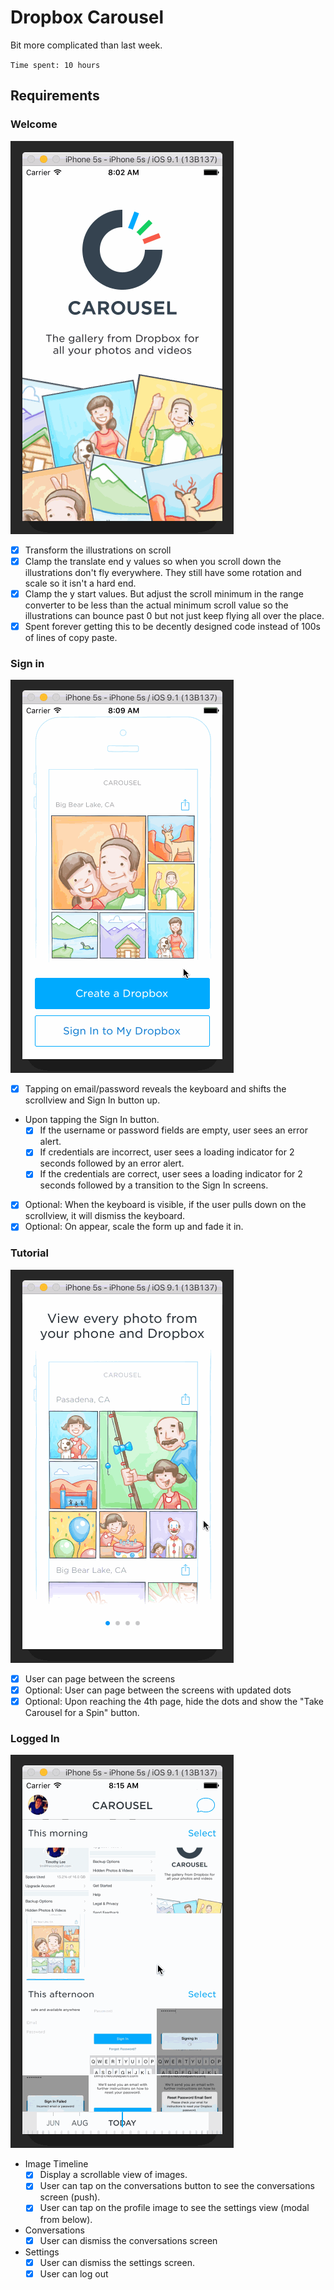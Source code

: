 # Dropbox Carousel

Bit more complicated than last week.

`Time spent: 10 hours`

## Requirements

### Welcome

![Welcome](welcome.gif)

- [x] Transform the illustrations on scroll
- [x] Clamp the translate end y values so when you scroll down the illustrations don't fly everywhere. They still have some rotation and scale so it isn't a hard end.
- [x] Clamp the y start values. But adjust the scroll minimum in the range converter to be less than the actual minimum scroll value so the illustrations can bounce past 0 but not just keep flying all over the place.
- [x] Spent forever getting this to be decently designed code instead of 100s of lines of copy paste.

### Sign in

![Sign in](signin.gif)

- [x] Tapping on email/password reveals the keyboard and shifts the scrollview and Sign In button up.
- Upon tapping the Sign In button.
  - [x] If the username or password fields are empty, user sees an error alert.
  - [x] If credentials are incorrect, user sees a loading indicator for 2 seconds followed by an error alert.
  - [x] If the credentials are correct, user sees a loading indicator for 2 seconds followed by a transition to the Sign In screens.
- [x] Optional: When the keyboard is visible, if the user pulls down on the scrollview, it will dismiss the keyboard.
- [x] Optional: On appear, scale the form up and fade it in.

### Tutorial

![Tutorial](tutorial.gif)

- [x] User can page between the screens
- [x] Optional: User can page between the screens with updated dots
- [x] Optional: Upon reaching the 4th page, hide the dots and show the "Take Carousel for a Spin" button.

### Logged In

![Logged In](loggedin.gif)

- Image Timeline
  - [x] Display a scrollable view of images.
  - [x] User can tap on the conversations button to see the conversations screen (push).
  - [x] User can tap on the profile image to see the settings view (modal from below).
- Conversations
  - [x] User can dismiss the conversations screen
- Settings
  - [x] User can dismiss the settings screen.
  - [x] User can log out
